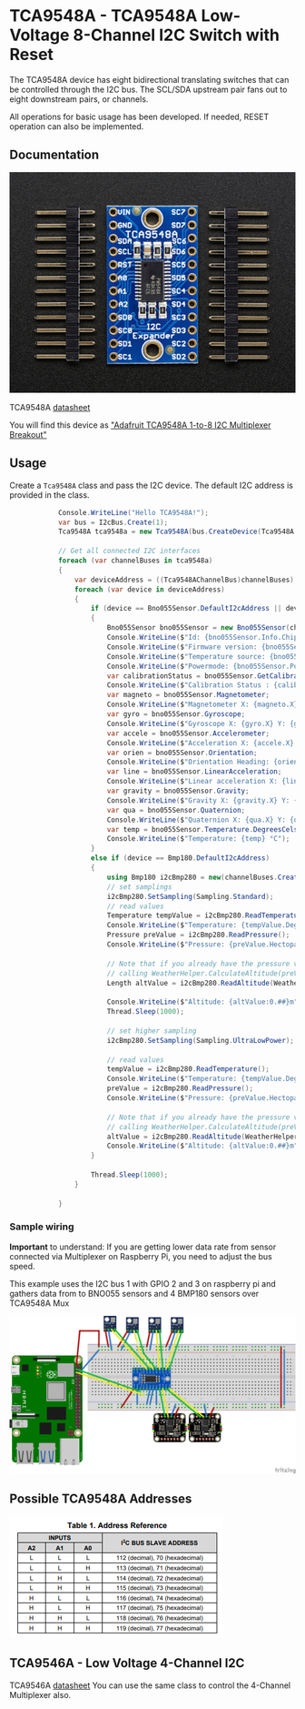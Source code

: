 # TCA9548A - TCA9548A Low-Voltage 8-Channel I2C Switch with Reset

The TCA9548A device has eight bidirectional translating switches that can be controlled through the I2C bus. The SCL/SDA upstream pair fans out to eight downstream pairs, or channels.

All operations for basic usage has been developed. If needed, RESET operation can also be implemented.

## Documentation

![TCA9548A](./TCA9548A.jpg)

TCA9548A [datasheet](https://www.ti.com/lit/ds/symlink/tca9548a.pdf)

You will find this device as ["Adafruit TCA9548A 1-to-8 I2C Multiplexer Breakout"](https://learn.adafruit.com/adafruit-tca9548a-1-to-8-i2c-multiplexer-breakout)

## Usage

Create a ```Tca9548A``` class and pass the I2C device. The default I2C address is provided in the class.

```csharp
            Console.WriteLine("Hello TCA9548A!");
            var bus = I2cBus.Create(1);
            Tca9548A tca9548a = new Tca9548A(bus.CreateDevice(Tca9548A.DefaultI2cAddress));

            // Get all connected I2C interfaces
            foreach (var channelBuses in tca9548a)
            {
                var deviceAddress = ((Tca9548AChannelBus)channelBuses).PerformBusScan();
                foreach (var device in deviceAddress)
                {
                    if (device == Bno055Sensor.DefaultI2cAddress || device == Bno055Sensor.SecondI2cAddress)
                    {
                        Bno055Sensor bno055Sensor = new Bno055Sensor(channelBuses.CreateDevice(device));
                        Console.WriteLine($"Id: {bno055Sensor.Info.ChipId}, AccId: {bno055Sensor.Info.AcceleratorId}, GyroId: {bno055Sensor.Info.GyroscopeId}, MagId: {bno055Sensor.Info.MagnetometerId}");
                        Console.WriteLine($"Firmware version: {bno055Sensor.Info.FirmwareVersion}, Bootloader: {bno055Sensor.Info.BootloaderVersion}");
                        Console.WriteLine($"Temperature source: {bno055Sensor.TemperatureSource}, Operation mode: {bno055Sensor.OperationMode}, Units: {bno055Sensor.Units}");
                        Console.WriteLine($"Powermode: {bno055Sensor.PowerMode}");
                        var calibrationStatus = bno055Sensor.GetCalibrationStatus();
                        Console.WriteLine($"Calibration Status : {calibrationStatus}");
                        var magneto = bno055Sensor.Magnetometer;
                        Console.WriteLine($"Magnetometer X: {magneto.X} Y: {magneto.Y} Z: {magneto.Z}");
                        var gyro = bno055Sensor.Gyroscope;
                        Console.WriteLine($"Gyroscope X: {gyro.X} Y: {gyro.Y} Z: {gyro.Z}");
                        var accele = bno055Sensor.Accelerometer;
                        Console.WriteLine($"Acceleration X: {accele.X} Y: {accele.Y} Z: {accele.Z}");
                        var orien = bno055Sensor.Orientation;
                        Console.WriteLine($"Orientation Heading: {orien.X} Roll: {orien.Y} Pitch: {orien.Z}");
                        var line = bno055Sensor.LinearAcceleration;
                        Console.WriteLine($"Linear acceleration X: {line.X} Y: {line.Y} Z: {line.Z}");
                        var gravity = bno055Sensor.Gravity;
                        Console.WriteLine($"Gravity X: {gravity.X} Y: {gravity.Y} Z: {gravity.Z}");
                        var qua = bno055Sensor.Quaternion;
                        Console.WriteLine($"Quaternion X: {qua.X} Y: {qua.Y} Z: {qua.Z} W: {qua.W}");
                        var temp = bno055Sensor.Temperature.DegreesCelsius;
                        Console.WriteLine($"Temperature: {temp} °C");
                    }
                    else if (device == Bmp180.DefaultI2cAddress)
                    {
                        using Bmp180 i2cBmp280 = new(channelBuses.CreateDevice(device));
                        // set samplings
                        i2cBmp280.SetSampling(Sampling.Standard);
                        // read values
                        Temperature tempValue = i2cBmp280.ReadTemperature();
                        Console.WriteLine($"Temperature: {tempValue.DegreesCelsius:0.#}\u00B0C");
                        Pressure preValue = i2cBmp280.ReadPressure();
                        Console.WriteLine($"Pressure: {preValue.Hectopascals:0.##}hPa");

                        // Note that if you already have the pressure value and the temperature, you could also calculate altitude by
                        // calling WeatherHelper.CalculateAltitude(preValue, Pressure.MeanSeaLevel, tempValue) which would be more performant.
                        Length altValue = i2cBmp280.ReadAltitude(WeatherHelper.MeanSeaLevel);

                        Console.WriteLine($"Altitude: {altValue:0.##}m");
                        Thread.Sleep(1000);

                        // set higher sampling
                        i2cBmp280.SetSampling(Sampling.UltraLowPower);

                        // read values
                        tempValue = i2cBmp280.ReadTemperature();
                        Console.WriteLine($"Temperature: {tempValue.DegreesCelsius:0.#}\u00B0C");
                        preValue = i2cBmp280.ReadPressure();
                        Console.WriteLine($"Pressure: {preValue.Hectopascals:0.##}hPa");

                        // Note that if you already have the pressure value and the temperature, you could also calculate altitude by
                        // calling WeatherHelper.CalculateAltitude(preValue, Pressure.MeanSeaLevel, tempValue) which would be more performant.
                        altValue = i2cBmp280.ReadAltitude(WeatherHelper.MeanSeaLevel);
                        Console.WriteLine($"Altitude: {altValue:0.##}m");
                    }

                    Thread.Sleep(1000);
                }

            }
```

### Sample wiring

**Important** to understand:
If you are getting lower data rate from sensor connected via Multiplexer on Raspberry Pi, you need to adjust the bus speed.

This example uses the I2C bus 1 with GPIO 2 and 3 on raspberry pi and gathers data from to BNO055 sensors and 4 BMP180 sensors over TCA9548A Mux

![Wiring sample](TCA9548A_Connections.png)

## Possible TCA9548A Addresses

![Possible Addresses](PossibleMuxAddress.png)

## TCA9546A - Low Voltage 4-Channel I2C

TCA9546A [datasheet](https://www.ti.com/lit/ds/symlink/tca9546a.pdf)
You can use the same class to control the 4-Channel Multiplexer also.
